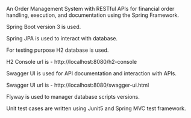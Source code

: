 An Order Management System with RESTful APIs for financial order handling, execution, and documentation using the Spring Framework.

Spring Boot version 3 is used.

Spring JPA is used to interact with database.

For testing purpose H2 database is used.

H2 Console url is - http://localhost:8080/h2-console

Swagger UI is used for API documentation and interaction with APIs.

Swagger UI url is - http://localhost:8080/swagger-ui.html

Flyway is used to manager database scripts versions.

Unit test cases are written using Junit5 and Spring MVC test framework.
